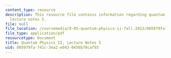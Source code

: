 ```yaml
---
content_type: resource
description: This resource file contains information regarding quantum physics II,
  lecture notes 5.
file: null
file_location: /coursemedia/8-05-quantum-physics-ii-fall-2013/005979fa741c3ea2e0430456b70caf93_MIT8_05F13_Chap_05.pdf
file_type: application/pdf
resourcetype: Document
title: Quantum Physics II, Lecture Notes 5
uid: 005979fa-741c-3ea2-e043-0456b70caf93
---
```

